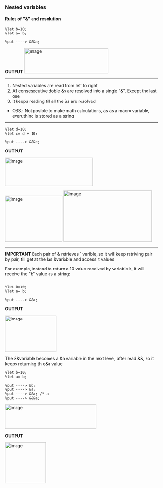 ### Nested variables 

#### Rules of "&" and resolution

```
%let b=10;
%let a= b;

%put ----> &&&a;
```
 **OUTPUT**
<img width="277" height="83" alt="image" src="https://github.com/user-attachments/assets/a5c3abe6-dc91-4aef-86a3-cfa7480f59c9" />

---

  1. Nested variables are read from left to right
  2. All consesecutive doble &s are resolved into a single "&". Except the last one
  3. It keeps reading till all the &s are resolved

- OBS.: Not posible to make math calculations, as as a macro variable, everuthing is stored as a string

---
```
%let d=10;
%let c= d + 10; 

%put ----> &&&c;
```

**OUTPUT**

<img width="289" height="94" alt="image" src="https://github.com/user-attachments/assets/739735a2-d795-4ad3-b77d-87fce4027e88" />

  <img width="188" height="152" alt="image" src="https://github.com/user-attachments/assets/1ff1c09c-4775-4517-bcb0-b87b7be5a0e0" />    <img width="292" height="169" alt="image" src="https://github.com/user-attachments/assets/9ebdbf9b-98ec-488b-a22c-7063a9c2aa2d" />


------------

**IMPORTANT**
Each pair of & retrieves 1 varible, so it will keep retriving pair by pair, till get at the las &variable and access it values



For exemple, instead to return a 10 value received by variable b, it will receive the "b" value as a string:

```

%let b=10;
%let a= b;

%put ----> &&a;

```
**OUTPUT**

<img width="169" height="119" alt="image" src="https://github.com/user-attachments/assets/6dbb71fc-e4bc-496f-89b1-aea7eb575e7c" />

The &&variable becomes a &a variable in the next level, after read &&, so it keeps returning th e&a value 
```
%let b=10;
%let a= b;

%put ----> &b;
%put ----> &a;
%put ----> &&a; /* a 
%put ----> &&&a;

```

<img width="300" height="80" alt="image" src="https://github.com/user-attachments/assets/ab359783-de5c-4e27-b8ba-66416b8533a6" />

**OUTPUT**

<img width="134" height="134" alt="image" src="https://github.com/user-attachments/assets/7cd0d27f-6c4a-4116-9681-7607e3726175" />
